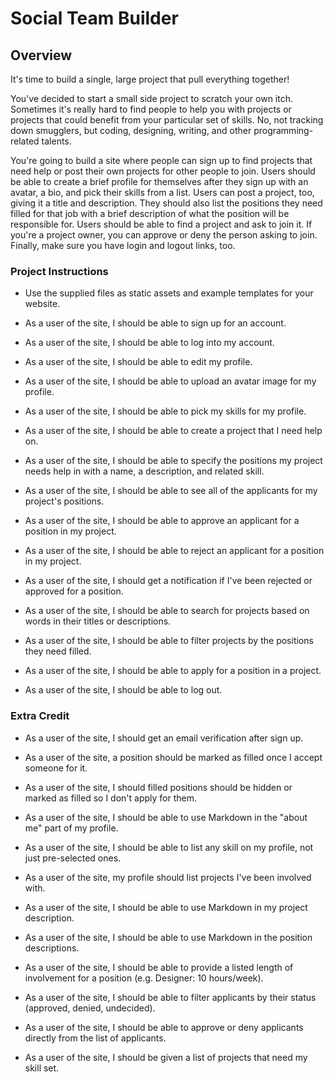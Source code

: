 # Social Team Builder

## Overview

It's time to build a single, large project that pull everything together!

You've decided to start a small side project to scratch your own itch.
Sometimes it's really hard to find people to help you with projects or
projects that could benefit from your particular set of skills. No, not
tracking down smugglers, but coding, designing, writing, and other
programming-related talents.

You're going to build a site where people can sign up to find projects that
need help or post their own projects for other people to join. Users should be
able to create a brief profile for themselves after they sign up with an
avatar, a bio, and pick their skills from a list. Users can post a project,
too, giving it a title and description. They should also list the positions
they need filled for that job with a brief description of what the position
will be responsible for. Users should be able to find a project and ask to
join it. If you're a project owner, you can approve or deny the person asking
to join. Finally, make sure you have login and logout links, too.

### Project Instructions

* Use the supplied files as static assets and example templates for your website.

* As a user of the site, I should be able to sign up for an account.

* As a user of the site, I should be able to log into my account.

* As a user of the site, I should be able to edit my profile.

* As a user of the site, I should be able to upload an avatar image for my profile.

* As a user of the site, I should be able to pick my skills for my profile.

* As a user of the site, I should be able to create a project that I need help on.

* As a user of the site, I should be able to specify the positions my project needs help in with a name, a description, and related skill.

* As a user of the site, I should be able to see all of the applicants for my project's positions.

* As a user of the site, I should be able to approve an applicant for a position in my project.

* As a user of the site, I should be able to reject an applicant for a position in my project.

* As a user of the site, I should get a notification if I've been rejected or approved for a position.

* As a user of the site, I should be able to search for projects based on words in their titles or descriptions.

* As a user of the site, I should be able to filter projects by the positions they need filled.

* As a user of the site, I should be able to apply for a position in a project.

* As a user of the site, I should be able to log out.

### Extra Credit

* As a user of the site, I should get an email verification after sign up.

* As a user of the site, a position should be marked as filled once I accept someone for it.

* As a user of the site, I should filled positions should be hidden or marked as filled so I don't apply for them.

* As a user of the site, I should be able to use Markdown in the "about me" part of my profile.

* As a user of the site, I should be able to list any skill on my profile, not just pre-selected ones.

* As a user of the site, my profile should list projects I've been involved with.

* As a user of the site, I should be able to use Markdown in my project description.

* As a user of the site, I should be able to use Markdown in the position descriptions.

* As a user of the site, I should be able to provide a listed length of involvement for a position (e.g. Designer: 10 hours/week).

* As a user of the site, I should be able to filter applicants by their status (approved, denied, undecided).

* As a user of the site, I should be able to approve or deny applicants directly from the list of applicants.

* As a user of the site, I should be given a list of projects that need my skill set.

